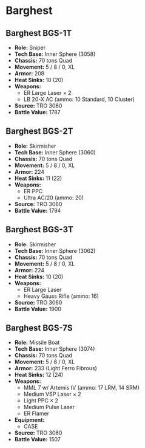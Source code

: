 # Barghest
## Barghest BGS-1T
- **Role:** Sniper
- **Tech Base:** Inner Sphere (3058)
- **Chassis:** 70 tons Quad
- **Movement:** 5 / 8 / 0, XL
- **Armor:** 208
- **Heat Sinks:** 10 (20)
- **Weapons:**
  - ER Large Laser × 2
  - LB 20-X AC (ammo: 10 Standard, 10 Cluster)
- **Source:** TRO 3060
- **Battle Value:** 1787

## Barghest BGS-2T
- **Role:** Skirmisher
- **Tech Base:** Inner Sphere (3060)
- **Chassis:** 70 tons Quad
- **Movement:** 5 / 8 / 0, XL
- **Armor:** 224
- **Heat Sinks:** 11 (22)
- **Weapons:**
  - ER PPC
  - Ultra AC/20 (ammo: 20)
- **Source:** TRO 3060
- **Battle Value:** 1794

## Barghest BGS-3T
- **Role:** Skirmisher
- **Tech Base:** Inner Sphere (3062)
- **Chassis:** 70 tons Quad
- **Movement:** 5 / 8 / 0, XL
- **Armor:** 224
- **Heat Sinks:** 10 (20)
- **Weapons:**
  - ER Large Laser
  - Heavy Gauss Rifle (ammo: 16)
- **Source:** TRO 3060
- **Battle Value:** 1900

## Barghest BGS-7S
- **Role:** Missile Boat
- **Tech Base:** Inner Sphere (3074)
- **Chassis:** 70 tons Quad
- **Movement:** 5 / 8 / 0, XL
- **Armor:** 233 (Light Ferro Fibrous)
- **Heat Sinks:** 12 (24)
- **Weapons:**
  - MML 7 w/ Artemis IV (ammo: 17 LRM, 14 SRM)
  - Medium VSP Laser × 2
  - Light PPC × 2
  - Medium Pulse Laser
  - ER Flamer
- **Equipment:**
  - CASE
- **Source:** TRO 3060
- **Battle Value:** 1507

